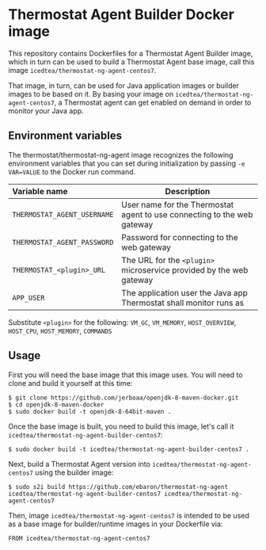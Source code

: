 Thermostat Agent Builder Docker image
=============================

This repository contains Dockerfiles for a Thermostat Agent Builder image, which in turn
can be used to build a Thermostat Agent base image, call this image `icedtea/thermostat-ng-agent-centos7`.

That image, in turn, can be used for Java application images or builder images to be based on it.
By basing your image on `icedtea/thermostat-ng-agent-centos7`, a Thermostat agent can get enabled on demand in
order to monitor your Java app.

Environment variables
---------------------------------

The thermostat/thermostat-ng-agent image recognizes the following environment
variables that you can set during initialization by passing `-e VAR=VALUE` to
the Docker run command.

|    Variable name              |    Description                              |
| :---------------------------- | -----------------------------------------   |
|  `THERMOSTAT_AGENT_USERNAME`  | User name for the Thermostat agent to use connecting to the web gateway |
|  `THERMOSTAT_AGENT_PASSWORD`  | Password for connecting to the web gateway          |
|  `THERMOSTAT_<plugin>_URL`    | The URL for the `<plugin>` microservice provided by the web gateway     |
|  `APP_USER`                   | The application user the Java app Thermostat shall monitor runs as |

Substitute `<plugin>` for the following: `VM_GC`, `VM_MEMORY`, `HOST_OVERVIEW`, `HOST_CPU`, `HOST_MEMORY`, `COMMANDS`

Usage
---------------------------------
First you will need the base image that this image uses. You will need to clone and build it yourself at this time:

    $ git clone https://github.com/jerboaa/openjdk-8-maven-docker.git
    $ cd openjdk-8-maven-docker
    $ sudo docker build -t openjdk-8-64bit-maven .

Once the base image is built, you need to build this image, let's call it `icedtea/thermostat-ng-agent-builder-centos7`:

    $ sudo docker build -t icedtea/thermostat-ng-agent-builder-centos7 .

Next, build a Thermostat Agent version into `icedtea/thermostat-ng-agent-centos7` using the builder
image:

    $ sudo s2i build https://github.com/ebaron/thermostat-ng-agent icedtea/thermostat-ng-agent-builder-centos7 icedtea/thermostat-ng-agent-centos7

Then, image `icedtea/thermostat-ng-agent-centos7` is intended to be used as a base image for builder/runtime images in your
Dockerfile via:

    FROM icedtea/thermostat-ng-agent-centos7
